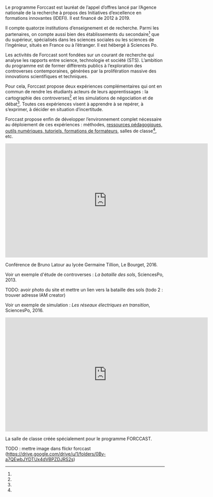 Le programme Forccast est lauréat de l’appel d’offres lancé par l’Agence nationale de la recherche à propos des Initiatives d’excellence en formations innovantes (IDEFI). Il est financé de 2012 à 2019.

Il compte quatorze institutions d’enseignement et de recherche. Parmi les partenaires, on compte aussi bien des établissements du secondaire[^longnote] que du supérieur, spécialisés dans les sciences sociales ou les sciences de l’ingénieur, situés en France ou à l’étranger. Il est hébergé à Sciences Po.

Les activités de Forccast sont fondées sur un courant de recherche qui analyse les rapports entre science, technologie et société (STS). L’ambition du programme est de former différents publics à l’exploration des controverses contemporaines, générées par la prolifération massive des innovations scientifiques et techniques.

Pour cela, Forccast propose deux expériences complémentaires qui ont en commun de rendre les étudiants acteurs de leurs apprentissages : la cartographie des controverses[^longnote] et les simulations de négociation et de débat[^longnote]. Toutes ces expériences visent à apprendre à se repérer, à s’exprimer, à décider en situation d’incertitude.

Forccast propose enfin de développer l’environnement complet nécessaire au déploiement de ces expériences : méthodes, [ressources pédagogiques, outils numériques, tutoriels, formations de formateurs](/fr/resources), salles de classe[^longnote], etc.

[^longnote]:

<iframe src="https://player.vimeo.com/video/154046912?color=ffffff&byline=0&portrait=0" width="640" height="360" frameborder="0" webkitallowfullscreen mozallowfullscreen allowfullscreen></iframe>

Conférence de Bruno Latour au lycée Germaine Tillion, Le Bourget, 2016.

[^longnote]:

Voir un exemple d'étude de controverses : *La bataille des sols*, SciencesPo, 2013.

TODO: avoir photo du site et mettre un lien vers la bataille des sols (todo 2 : trouver adresse IAM creator)

[^longnote]:

Voir un exemple de simulation : *Les réseaux électriques en transition*, SciencesPo, 2016.

<iframe src="https://player.vimeo.com/video/207531778" width="640" height="360" frameborder="0" webkitallowfullscreen mozallowfullscreen allowfullscreen></iframe>
    
[^longnote]: 

La salle de classe créée spécialement pour le programme FORCCAST.

TODO : mettre image dans flickr forccast (https://drive.google.com/drive/u/1/folders/0By-a7QEwbJYDTUx4dVBPZDJRS2s)